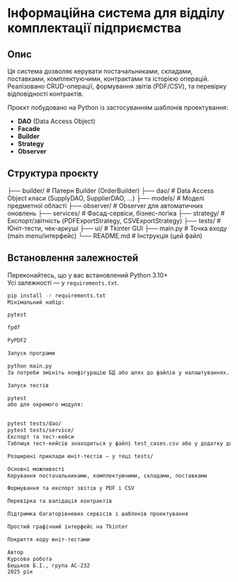 # Інформаційна система для відділу комплектації підприємства

## Опис
Ця система дозволяє керувати постачальниками, складами, поставками, комплектуючими, контрактами та історією операцій. Реалізовано CRUD-операції, формування звітів (PDF/CSV), та перевірку відповідності контрактів.

Проєкт побудовано на Python із застосуванням шаблонів проектування:  
- **DAO** (Data Access Object)  
- **Facade**  
- **Builder**  
- **Strategy**  
- **Observer**

## Структура проєкту

├── builder/ # Патерн Builder (OrderBuilder)
├── dao/ # Data Access Object класи (SupplyDAO, SupplierDAO, ...)
├── models/ # Моделі предметної області
├── observer/ # Observer для автоматичних оновлень
├── services/ # Фасад-сервіси, бізнес-логіка
├── strategy/ # Експорт/звітність (PDFExportStrategy, CSVExportStrategy)
├── tests/ # Юніт-тести, чек-аркуші
├── ui/ # Tkinter GUI
├── main.py # Точка входу (main menu/інтерфейс)
└── README.md # Інструкція (цей файл)


## Встановлення залежностей

Переконайтесь, що у вас встановлений Python 3.10+  
Усі залежності — у `requirements.txt`.

```sh
pip install -r requirements.txt
Мінімальний набір:

pytest

fpdf

PyPDF2

Запуск програми

python main.py
За потреби змініть конфігурацію БД або шлях до файлів у налаштуваннях.

Запуск тестів

pytest
або для окремого модуля:


pytest tests/dao/
pytest tests/service/
Експорт та тест-кейси
Таблиця тест-кейсів знаходиться у файлі test_cases.csv або у додатку до пояснювальної записки.

Розширені приклади юніт-тестів — у теці tests/

Основні можливості
Керування постачальниками, комплектуючими, складами, поставками

Формування та експорт звітів у PDF і CSV

Перевірка та валідація контрактів

Підтримка багаторівневих сервісів і шаблонів проектування

Простий графічний інтерфейс на Tkinter

Покриття коду юніт-тестами

Автор
Курсова робота
Бецьков Б.І., група АС-232
2025 рік


